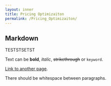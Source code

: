 ```yaml
---
layout: inner
title: Pricing Optimizaiton
permalink: /Pricing_Optimizaiton/
---
```

## Markdown

TESTSTSETST

Text can be **bold**, _italic_, ~~strikethrough~~ or `keyword`.

[Link to another page](/index.html).

There should be whitespace between paragraphs.
